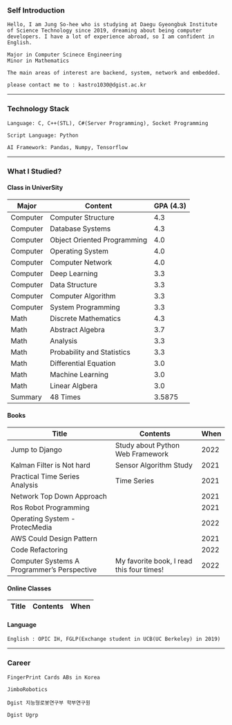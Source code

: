 ### Self Introduction

```
Hello, I am Jung So-hee who is studying at Daegu Gyeongbuk Institute of Science Technology since 2019, dreaming about being computer developers. I have a lot of experience abroad, so I am confident in English.

Major in Computer Scinece Engineering
Minor in Mathematics

The main areas of interest are backend, system, network and embedded.

please contact me to : kastro1030@dgist.ac.kr
```

------------------

### Technology Stack



```
Language: C, C++(STL), C#(Server Programming), Socket Programming

Script Language: Python

AI Framework: Pandas, Numpy, Tensorflow

```

------------------

### What I Studied?

#### Class in UniverSity

| Major    | Content                     | GPA (4.3) |
| -------- | --------------------------- | --------- |
| Computer | Computer Structure          | 4.3       |
| Computer | Database Systems            | 4.3       |
| Computer | Object Oriented Programming | 4.0       |
| Computer | Operating System            | 4.0       |
| Computer | Computer Network            | 4.0       |
| Computer | Deep Learning               | 3.3       |
| Computer | Data Structure              | 3.3       |
| Computer | Computer Algorithm          | 3.3       |
| Computer | System Programming          | 3.3       |
| Math     | Discrete Mathematics        | 4.3       |
| Math     | Abstract Algebra            | 3.7       |
| Math     | Analysis                    | 3.3       |
| Math     | Probability and Statistics  | 3.3       |
| Math     | Differential Equation       | 3.0       |
| Math     | Machine Learning            | 3.0       |
| Math     | Linear Algbera              | 3.0       |
| Summary  | 48 Times                    | 3.5875    |



#### Books

| Title                                       | Contents                                  | When |
| ------------------------------------------- | ----------------------------------------- | ---- |
| Jump to Django                              | Study about Python Web Framework          | 2022 |
| Kalman Filter is Not hard                   | Sensor Algorithm Study                    | 2021 |
| Practical Time Series Analysis              | Time Series                               | 2021 |
| Network Top Down Approach                   |                                           | 2021 |
| Ros Robot Programming                       |                                           | 2021 |
| Operating System - ProtecMedia              |                                           | 2022 |
| AWS Could Design Pattern                    |                                           | 2021 |
| Code Refactoring                            |                                           | 2022 |
| Computer Systems A Programmer’s Perspective | My favorite book, I read this four times! | 2022 |


#### Online Classes

| Title                                       | Contents                                  | When |
| ------------------------------------------- | ----------------------------------------- | ---- |



#### Language

```
English : OPIC IH, FGLP(Exchange student in UCB(UC Berkeley) in 2019)
```





------------------

### Career

```
FingerPrint Cards ABs in Korea

JimboRobotics

Dgist 지능형로봇연구부 학부연구원

Dgist Ugrp
```

